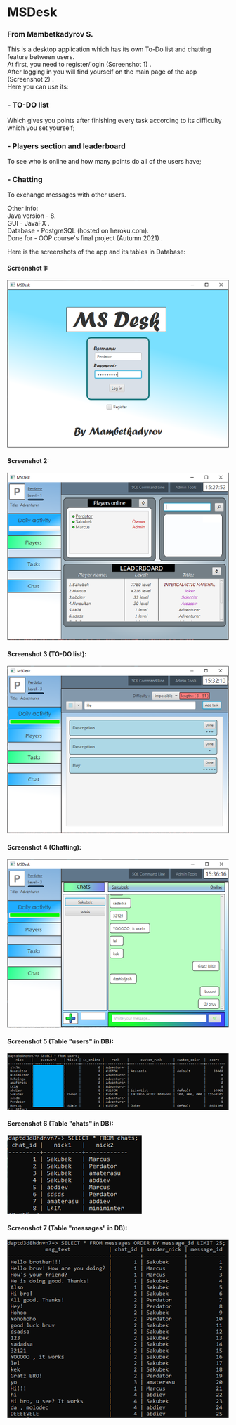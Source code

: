 # MSDesk
### From Mambetkadyrov S.

This is a desktop application which has its own To-Do list and chatting feature between users. <br>
At first, you need to register/login (Screenshot 1) .<br>
After logging in you will find yourself on the main page of the app (Screenshot 2) .<br> 
Here you can use its: <br> 
### - TO-DO list 
Which gives you points after finishing every task according to its difficulty which you set yourself; <br>
### - Players section and leaderboard  
To see who is online and how many points do all of the users have; <br>
### - Chatting 
To exchange messages with other users. <br>

Other info:<br>
Java version - 8.<br>
GUI - JavaFX .<bR>
Database - PostgreSQL (hosted on heroku.com). <br>
Done for - OOP course's final project (Autumn 2021) .

Here is the screenshots of the app and its tables in Database:<br>
#### Screenshot 1:<br>
![Screenshot 1](https://github.com/Sakubek1337/MsDesk/blob/main/screenshots/sc2.PNG)<br>
#### Screenshot 2:<br>
![Screenshot 2](https://github.com/Sakubek1337/MsDesk/blob/main/screenshots/sc7.png)<br>
#### Screenshot 3 (TO-DO list):<br>
![Screenshot 3](https://github.com/Sakubek1337/MsDesk/blob/main/screenshots/sc3.PNG)<br>
#### Screenshot 4 (Chatting):<br>
![Screenshot 4](https://github.com/Sakubek1337/MsDesk/blob/main/screenshots/sc4.PNG)<br>
#### Screenshot 5 (Table "users" in DB):<br>
![Screenshot 5](https://github.com/Sakubek1337/MsDesk/blob/main/screenshots/sc6.png)<br>
#### Screenshot 6 (Table "chats" in DB):<br>
![Screenshot 6](https://github.com/Sakubek1337/MsDesk/blob/main/screenshots/sc5.PNG)<br>
#### Screenshot 7 (Table "messages" in DB):<br>
![Screenshot 7](https://github.com/Sakubek1337/MsDesk/blob/main/screenshots/sc1.PNG)<br>
 
